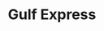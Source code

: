 ---
title: "Gulf Express"
url: /ponce/gulf-express-calle-rafael-lugo-gonzalez/
shop: convenience
---